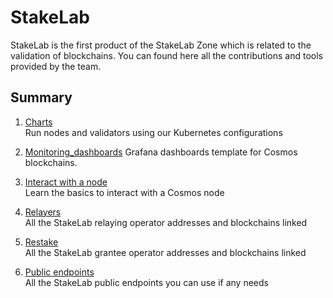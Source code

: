 # StakeLab  
StakeLab is the first product of the StakeLab Zone which is related to the validation of blockchains. You can found here all the contributions and tools provided by the team.  

## Summary
1. [Charts](https://github.com/StakeLab-Hub/StakeLab/blob/main/Charts/README.md)  
Run nodes and validators using our Kubernetes configurations

2. [Monitoring_dashboards](https://github.com/StakeLab-Hub/StakeLab/blob/main/Monitoring_dashboards/README.md)   Grafana dashboards template for Cosmos blockchains.

3. [Interact with a node](https://github.com/StakeLab-Hub/StakeLab/blob/main/Interact%20with%20a%20node/README.md)  
Learn the basics to interact with a Cosmos node

4. [Relayers](https://github.com/StakeLab-Hub/StakeLab/blob/main/Relayers/README.md)  
All the StakeLab relaying operator addresses and blockchains linked

5. [Restake](https://github.com/StakeLab-Hub/StakeLab/blob/main/Restake/README.md)  
All the StakeLab grantee operator addresses and blockchains linked

6. [Public endpoints](https://github.com/StakeLab-Hub/StakeLab/blob/main/Public%20endpoints/README.md)  
All the StakeLab public endpoints you can use if any needs
